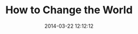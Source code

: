 ---
layout: series
series: "How to Change the World"
title: How to Change the World
permalink: /how-to-change-the-world/
date: 2014-03-22 12:12:12
endDate: 2014-04-19 12:12:12
description: We're talking about setting ourselves on fire.
src: /img/series/190x110_HowToChangeWorld.jpg
---